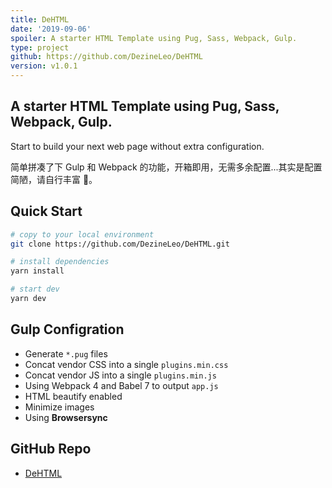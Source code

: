 ```yaml
---
title: DeHTML
date: '2019-09-06'
spoiler: A starter HTML Template using Pug, Sass, Webpack, Gulp.
type: project
github: https://github.com/DezineLeo/DeHTML
version: v1.0.1
---
```


## A starter HTML Template using Pug, Sass, Webpack, Gulp.

Start to build your next web page without extra configuration.

简单拼凑了下 Gulp 和 Webpack 的功能，开箱即用，无需多余配置...其实是配置简陋，请自行丰富 🤪。

## Quick Start

```bash
# copy to your local environment
git clone https://github.com/DezineLeo/DeHTML.git

# install dependencies
yarn install

# start dev
yarn dev
```

## Gulp Configration

+ Generate `*.pug` files
+ Concat vendor CSS into a single `plugins.min.css`
+ Concat vendor JS into a single `plugins.min.js`
+ Using Webpack 4 and Babel 7 to output `app.js`
+ HTML beautify enabled
+ Minimize images
+ Using **Browsersync**

## GitHub Repo

+ [DeHTML](https://github.com/DezineLeo/DeHTML)


